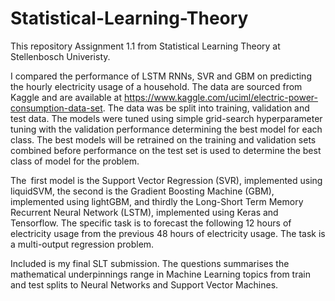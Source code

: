 # Statistical-Learning-Theory


This repository Assignment 1.1 from Statistical Learning Theory at Stellenbosch Univeristy. 

I compared the performance of LSTM RNNs, SVR and GBM on predicting the hourly electricity usage of a household. The data are sourced from Kaggle and
are available at https://www.kaggle.com/uciml/electric-power-consumption-data-set. The data was be split into training, validation and test data. The models were tuned using simple grid-search hyperparameter tuning with the validation performance determining the best model for each class. The best models will be retrained on the training and validation sets combined before performance on the test set is used to determine the best class of model for the problem.


The first model is the Support Vector Regression (SVR), implemented using liquidSVM, the second is the Gradient Boosting Machine (GBM), implemented using lightGBM, and thirdly the Long-Short Term Memory Recurrent Neural Network (LSTM), implemented using Keras and Tensorflow. The specific task is to forecast the following 12 hours of electricity usage from the previous 48 hours of electricity usage. The task is a multi-output regression problem.

Included is my final SLT submission. The questions summarises the mathematical underpinnings range in Machine Learning topics from train and test splits to Neural Networks and Support Vector Machines.
